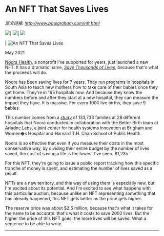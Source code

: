# An NFT That Saves Lives

_原文链接: <http://www.paulgraham.com/nft.html>_

![](https://s.turbifycdn.com/aah/paulgraham/essays-5.gif)| ![](https://sep.turbifycdn.com/ca/Img/trans_1x1.gif)| [![](https://s.turbifycdn.com/aah/paulgraham/essays-6.gif)](index.html)  
  
| ![An NFT That Saves Lives](https://s.turbifycdn.com/aah/paulgraham/an-nft-that-saves-lives-4.gif)  
  
May 2021  
  
[Noora Health](https://www.noorahealth.org/), a nonprofit I've supported for years, just launched a new NFT. It has a dramatic name, [_Save Thousands of Lives_](http://bit.ly/NooraNFT), because that's what the proceeds will do.  
  
Noora has been saving lives for 7 years. They run programs in hospitals in South Asia to teach new mothers how to take care of their babies once they get home. They're in 165 hospitals now. And because they know the numbers before and after they start at a new hospital, they can measure the impact they have. It is massive. For every 1000 live births, they save 9 babies.  
  
This number comes from a [_study_](http://bit.ly/NFT-research) of 133,733 families at 28 different hospitals that Noora conducted in collaboration with the Better Birth team at Ariadne Labs, a joint center for health systems innovation at Brigham and Women�s Hospital and Harvard T.H. Chan School of Public Health.  
  
Noora is so effective that even if you measure their costs in the most conservative way, by dividing their entire budget by the number of lives saved, the cost of saving a life is the lowest I've seen. $1,235.  
  
For this NFT, they're going to issue a public report tracking how this specific tranche of money is spent, and estimating the number of lives saved as a result.  
  
NFTs are a new territory, and this way of using them is especially new, but I'm excited about its potential. And I'm excited to see what happens with this particular auction, because unlike an NFT representing something that has already happened, this NFT gets better as the price gets higher.  
  
The reserve price was about $2.5 million, because that's what it takes for the name to be accurate: that's what it costs to save 2000 lives. But the higher the price of this NFT goes, the more lives will be saved. What a sentence to be able to write.  
  
  
---
